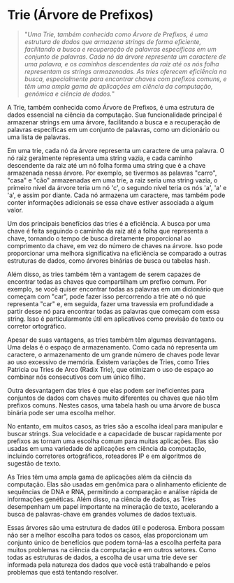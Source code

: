 # Trie (Árvore de Prefixos)

>"*Uma Trie, também conhecida como Árvore de Prefixos, é uma estrutura de dados que armazena strings de forma eficiente, facilitando a busca e recuperação de palavras específicas em um conjunto de palavras. Cada nó da árvore representa um caractere de uma palavra, e os caminhos descendentes da raiz até os nós folha representam as strings armazenadas. As tries oferecem eficiência na busca, especialmente para encontrar chaves com prefixos comuns, e têm uma ampla gama de aplicações em ciência da computação, genômica e ciência de dados.*"

A Trie, também conhecida como Árvore de Prefixos, é uma estrutura de dados essencial na ciência da computação. Sua funcionalidade principal é armazenar strings em uma árvore, facilitando a busca e a recuperação de palavras específicas em um conjunto de palavras, como um dicionário ou uma lista de palavras.

Em uma trie, cada nó da árvore representa um caractere de uma palavra. O nó raiz geralmente representa uma string vazia, e cada caminho descendente da raiz até um nó folha forma uma string que é a chave armazenada nessa árvore. Por exemplo, se tivermos as palavras "carro", "casa" e "cão" armazenadas em uma trie, a raiz seria uma string vazia, o primeiro nível da árvore teria um nó 'c', o segundo nível teria os nós 'a', 'a' e 'a', e assim por diante. Cada nó armazena um caractere, mas também pode conter informações adicionais se essa chave estiver associada a algum valor.

Um dos principais benefícios das tries é a eficiência. A busca por uma chave é feita seguindo o caminho da raiz até a folha que representa a chave, tornando o tempo de busca diretamente proporcional ao comprimento da chave, em vez do número de chaves na árvore. Isso pode proporcionar uma melhora significativa na eficiência se comparado a outras estruturas de dados, como árvores binárias de busca ou tabelas hash.

Além disso, as tries também têm a vantagem de serem capazes de encontrar todas as chaves que compartilham um prefixo comum. Por exemplo, se você quiser encontrar todas as palavras em um dicionário que começam com "car", pode fazer isso percorrendo a trie até o nó que representa "car" e, em seguida, fazer uma travessia em profundidade a partir desse nó para encontrar todas as palavras que começam com essa string. Isso é particularmente útil em aplicativos como previsão de texto ou corretor ortográfico.

Apesar de suas vantagens, as tries também têm algumas desvantagens. Uma delas é o espaço de armazenamento. Como cada nó representa um caractere, o armazenamento de um grande número de chaves pode levar ao uso excessivo de memória. Existem variações de Tries, como Tries Patricia ou Tries de Arco (Radix Trie), que otimizam o uso de espaço ao combinar nós consecutivos com um único filho.

Outra desvantagem das tries é que elas podem ser ineficientes para conjuntos de dados com chaves muito diferentes ou chaves que não têm prefixos comuns. Nestes casos, uma tabela hash ou uma árvore de busca binária pode ser uma escolha melhor.

No entanto, em muitos casos, as tries são a escolha ideal para manipular e buscar strings. Sua velocidade e a capacidade de buscar rapidamente por prefixos as tornam uma escolha comum para muitas aplicações. Elas são usadas em uma variedade de aplicações em ciência da computação, incluindo corretores ortográficos, roteadores IP e em algoritmos de sugestão de texto.

As Tries têm uma ampla gama de aplicações além da ciência da computação. Elas são usadas em genômica para o alinhamento eficiente de sequências de DNA e RNA, permitindo a comparação e análise rápida de informações genéticas. Além disso, na ciência de dados, as Tries desempenham um papel importante na mineração de texto, acelerando a busca de palavras-chave em grandes volumes de dados textuais. 

Essas árvores são uma estrutura de dados útil e poderosa. Embora possam não ser a melhor escolha para todos os casos, elas proporcionam um conjunto único de benefícios que podem torná-las a escolha perfeita para muitos problemas na ciência da computação e em outros setores. Como todas as estruturas de dados, a escolha de usar uma trie deve ser informada pela natureza dos dados que você está trabalhando e pelos problemas que está tentando resolver.